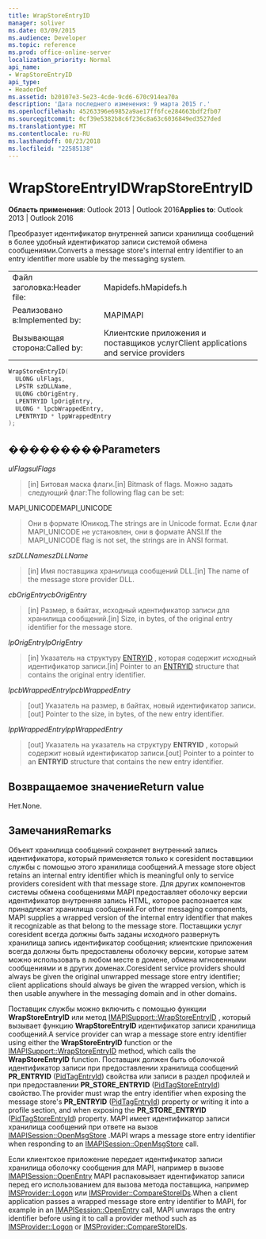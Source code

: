 ```yaml
---
title: WrapStoreEntryID
manager: soliver
ms.date: 03/09/2015
ms.audience: Developer
ms.topic: reference
ms.prod: office-online-server
localization_priority: Normal
api_name:
- WrapStoreEntryID
api_type:
- HeaderDef
ms.assetid: b20107e3-5e23-4cde-9cd6-670c914ea70a
description: 'Дата последнего изменения: 9 марта 2015 г.'
ms.openlocfilehash: 45263396e69852a9ae17ff6fce284663bdf2fb07
ms.sourcegitcommit: 0cf39e5382b8c6f236c8a63c6036849ed3527ded
ms.translationtype: MT
ms.contentlocale: ru-RU
ms.lasthandoff: 08/23/2018
ms.locfileid: "22585138"
---
```

# <a name="wrapstoreentryid"></a><span data-ttu-id="6dab5-103">WrapStoreEntryID</span><span class="sxs-lookup"><span data-stu-id="6dab5-103">WrapStoreEntryID</span></span>

  
  
<span data-ttu-id="6dab5-104">**Область применения**: Outlook 2013 | Outlook 2016</span><span class="sxs-lookup"><span data-stu-id="6dab5-104">**Applies to**: Outlook 2013 | Outlook 2016</span></span> 
  
<span data-ttu-id="6dab5-105">Преобразует идентификатор внутренней записи хранилища сообщений в более удобный идентификатор записи системой обмена сообщениями.</span><span class="sxs-lookup"><span data-stu-id="6dab5-105">Converts a message store's internal entry identifier to an entry identifier more usable by the messaging system.</span></span> 
  
|||
|:-----|:-----|
|<span data-ttu-id="6dab5-106">Файл заголовка:</span><span class="sxs-lookup"><span data-stu-id="6dab5-106">Header file:</span></span>  <br/> |<span data-ttu-id="6dab5-107">Mapidefs.h</span><span class="sxs-lookup"><span data-stu-id="6dab5-107">Mapidefs.h</span></span>  <br/> |
|<span data-ttu-id="6dab5-108">Реализовано в:</span><span class="sxs-lookup"><span data-stu-id="6dab5-108">Implemented by:</span></span>  <br/> |<span data-ttu-id="6dab5-109">MAPI</span><span class="sxs-lookup"><span data-stu-id="6dab5-109">MAPI</span></span>  <br/> |
|<span data-ttu-id="6dab5-110">Вызывающая сторона:</span><span class="sxs-lookup"><span data-stu-id="6dab5-110">Called by:</span></span>  <br/> |<span data-ttu-id="6dab5-111">Клиентские приложения и поставщиков услуг</span><span class="sxs-lookup"><span data-stu-id="6dab5-111">Client applications and service providers</span></span>  <br/> |
   
```cpp
WrapStoreEntryID(
  ULONG ulFlags,
  LPSTR szDLLName,
  ULONG cbOrigEntry,
  LPENTRYID lpOrigEntry,
  ULONG * lpcbWrappedEntry,
  LPENTRYID * lppWrappedEntry
);
```

## <a name="parameters"></a><span data-ttu-id="6dab5-112">���������</span><span class="sxs-lookup"><span data-stu-id="6dab5-112">Parameters</span></span>

 <span data-ttu-id="6dab5-113">_ulFlags_</span><span class="sxs-lookup"><span data-stu-id="6dab5-113">_ulFlags_</span></span>
  
> <span data-ttu-id="6dab5-114">[in] Битовая маска флаги.</span><span class="sxs-lookup"><span data-stu-id="6dab5-114">[in] Bitmask of flags.</span></span> <span data-ttu-id="6dab5-115">Можно задать следующий флаг:</span><span class="sxs-lookup"><span data-stu-id="6dab5-115">The following flag can be set:</span></span>
    
<span data-ttu-id="6dab5-116">MAPI_UNICODE</span><span class="sxs-lookup"><span data-stu-id="6dab5-116">MAPI_UNICODE</span></span> 
  
> <span data-ttu-id="6dab5-117">Они в формате Юникод.</span><span class="sxs-lookup"><span data-stu-id="6dab5-117">The strings are in Unicode format.</span></span> <span data-ttu-id="6dab5-118">Если флаг MAPI_UNICODE не установлен, они в формате ANSI.</span><span class="sxs-lookup"><span data-stu-id="6dab5-118">If the MAPI_UNICODE flag is not set, the strings are in ANSI format.</span></span> 
    
 <span data-ttu-id="6dab5-119">_szDLLName_</span><span class="sxs-lookup"><span data-stu-id="6dab5-119">_szDLLName_</span></span>
  
> <span data-ttu-id="6dab5-120">[in] Имя поставщика хранилища сообщений DLL.</span><span class="sxs-lookup"><span data-stu-id="6dab5-120">[in] The name of the message store provider DLL.</span></span> 
    
 <span data-ttu-id="6dab5-121">_cbOrigEntry_</span><span class="sxs-lookup"><span data-stu-id="6dab5-121">_cbOrigEntry_</span></span>
  
> <span data-ttu-id="6dab5-122">[in] Размер, в байтах, исходный идентификатор записи для хранилища сообщений.</span><span class="sxs-lookup"><span data-stu-id="6dab5-122">[in] Size, in bytes, of the original entry identifier for the message store.</span></span> 
    
 <span data-ttu-id="6dab5-123">_lpOrigEntry_</span><span class="sxs-lookup"><span data-stu-id="6dab5-123">_lpOrigEntry_</span></span>
  
> <span data-ttu-id="6dab5-124">[in] Указатель на структуру [ENTRYID](entryid.md) , которая содержит исходный идентификатор записи.</span><span class="sxs-lookup"><span data-stu-id="6dab5-124">[in] Pointer to an [ENTRYID](entryid.md) structure that contains the original entry identifier.</span></span> 
    
 <span data-ttu-id="6dab5-125">_lpcbWrappedEntry_</span><span class="sxs-lookup"><span data-stu-id="6dab5-125">_lpcbWrappedEntry_</span></span>
  
> <span data-ttu-id="6dab5-126">[out] Указатель на размер, в байтах, новый идентификатор записи.</span><span class="sxs-lookup"><span data-stu-id="6dab5-126">[out] Pointer to the size, in bytes, of the new entry identifier.</span></span> 
    
 <span data-ttu-id="6dab5-127">_lppWrappedEntry_</span><span class="sxs-lookup"><span data-stu-id="6dab5-127">_lppWrappedEntry_</span></span>
  
> <span data-ttu-id="6dab5-128">[out] Указатель на указатель на структуру **ENTRYID** , который содержит новый идентификатор записи.</span><span class="sxs-lookup"><span data-stu-id="6dab5-128">[out] Pointer to a pointer to an **ENTRYID** structure that contains the new entry identifier.</span></span> 
    
## <a name="return-value"></a><span data-ttu-id="6dab5-129">Возвращаемое значение</span><span class="sxs-lookup"><span data-stu-id="6dab5-129">Return value</span></span>

<span data-ttu-id="6dab5-130">Нет.</span><span class="sxs-lookup"><span data-stu-id="6dab5-130">None.</span></span>
  
## <a name="remarks"></a><span data-ttu-id="6dab5-131">Замечания</span><span class="sxs-lookup"><span data-stu-id="6dab5-131">Remarks</span></span>

<span data-ttu-id="6dab5-132">Объект хранилища сообщений сохраняет внутренний запись идентификатора, который применяется только к coresident поставщики службы с помощью этого хранилища сообщений.</span><span class="sxs-lookup"><span data-stu-id="6dab5-132">A message store object retains an internal entry identifier which is meaningful only to service providers coresident with that message store.</span></span> <span data-ttu-id="6dab5-133">Для других компонентов системы обмена сообщениями MAPI предоставляет оболочку версии идентификатор внутренняя запись HTML, которое распознается как принадлежат хранилища сообщений.</span><span class="sxs-lookup"><span data-stu-id="6dab5-133">For other messaging components, MAPI supplies a wrapped version of the internal entry identifier that makes it recognizable as that belong to the message store.</span></span> <span data-ttu-id="6dab5-134">Поставщики услуг coresident всегда должны быть заданы исходного развернуть хранилища запись идентификатор сообщения; клиентские приложения всегда должны быть предоставлены оболочку версии, которые затем можно использовать в любом месте в домене, обмена мгновенными сообщениями и в других доменах.</span><span class="sxs-lookup"><span data-stu-id="6dab5-134">Coresident service providers should always be given the original unwrapped message store entry identifier; client applications should always be given the wrapped version, which is then usable anywhere in the messaging domain and in other domains.</span></span> 
  
<span data-ttu-id="6dab5-135">Поставщик службы можно включить с помощью функции **WrapStoreEntryID** или метод [IMAPISupport::WrapStoreEntryID](imapisupport-wrapstoreentryid.md) , который вызывает функцию **WrapStoreEntryID** идентификатор записи хранилища сообщений.</span><span class="sxs-lookup"><span data-stu-id="6dab5-135">A service provider can wrap a message store entry identifier using either the **WrapStoreEntryID** function or the [IMAPISupport::WrapStoreEntryID](imapisupport-wrapstoreentryid.md) method, which calls the **WrapStoreEntryID** function.</span></span> <span data-ttu-id="6dab5-136">Поставщик должен быть оболочкой идентификатор записи при предоставлении хранилища сообщений **PR_ENTRYID** ([PidTagEntryId](pidtagentryid-canonical-property.md)) свойства или записи в раздел профилей и при предоставлении **PR_STORE_ENTRYID** ([PidTagStoreEntryId](pidtagstoreentryid-canonical-property.md)) свойство.</span><span class="sxs-lookup"><span data-stu-id="6dab5-136">The provider must wrap the entry identifier when exposing the message store's **PR_ENTRYID** ([PidTagEntryId](pidtagentryid-canonical-property.md)) property or writing it into a profile section, and when exposing the **PR_STORE_ENTRYID** ([PidTagStoreEntryId](pidtagstoreentryid-canonical-property.md)) property.</span></span> <span data-ttu-id="6dab5-137">MAPI имеет идентификатор записи хранилища сообщений при ответе на вызов [IMAPISession::OpenMsgStore](imapisession-openmsgstore.md) .</span><span class="sxs-lookup"><span data-stu-id="6dab5-137">MAPI wraps a message store entry identifier when responding to an [IMAPISession::OpenMsgStore](imapisession-openmsgstore.md) call.</span></span> 
  
<span data-ttu-id="6dab5-138">Если клиентское приложение передает идентификатор записи хранилища оболочку сообщения для MAPI, например в вызове [IMAPISession::OpenEntry](imapisession-openentry.md) MAPI распаковывает идентификатор записи перед его использованием для вызова метода поставщика, например [IMSProvider::Logon](imsprovider-logon.md) или [ IMSProvider::CompareStoreIDs](imsprovider-comparestoreids.md).</span><span class="sxs-lookup"><span data-stu-id="6dab5-138">When a client application passes a wrapped message store entry identifier to MAPI, for example in an [IMAPISession::OpenEntry](imapisession-openentry.md) call, MAPI unwraps the entry identifier before using it to call a provider method such as [IMSProvider::Logon](imsprovider-logon.md) or [IMSProvider::CompareStoreIDs](imsprovider-comparestoreids.md).</span></span> 
  

